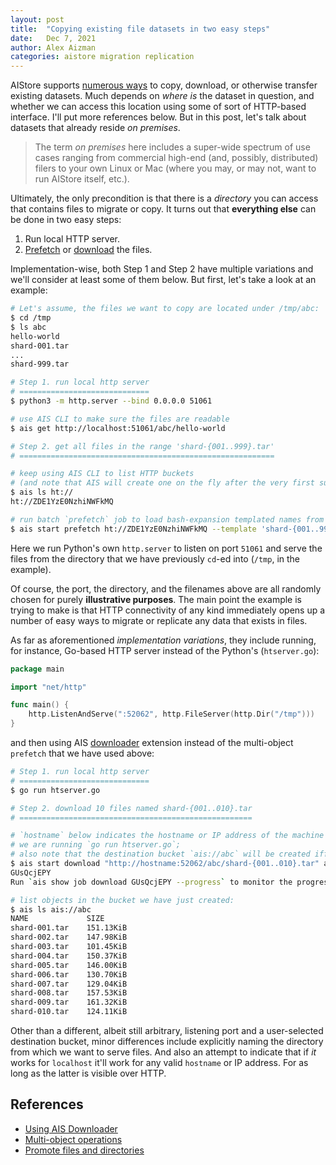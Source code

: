 ```yaml
---
layout: post
title:  "Copying existing file datasets in two easy steps"
date:   Dec 7, 2021
author: Alex Aizman
categories: aistore migration replication
---
```


AIStore supports [numerous ways](https://github.com/NVIDIA/aistore/blob/main/docs/overview.md#existing-datasets) to copy, download, or otherwise transfer existing datasets. Much depends on *where is* the dataset in question, and whether we can access this location using some of sort of HTTP-based interface. I'll put more references below. But in this post, let's talk about datasets that already reside *on premises*.

> The term *on premises* here includes a super-wide spectrum of use cases ranging from commercial high-end (and, possibly, distributed) filers to your own Linux or Mac (where you may, or may not, want to run AIStore itself, etc.).

Ultimately, the only precondition is that there is a *directory* you can access that contains files to migrate or copy. It turns out that **everything else** can be done in two easy steps:

1. Run local HTTP server.
2. [Prefetch](https://github.com/NVIDIA/aistore/blob/main/docs/cli/object.md#operations-on-lists-and-ranges) or [download](https://github.com/NVIDIA/aistore/blob/main/docs/downloader.md) the files.

Implementation-wise, both Step 1 and Step 2 have multiple variations and we'll consider at least some of them below. But first, let's take a look at an example:

```bash
# Let's assume, the files we want to copy are located under /tmp/abc:
$ cd /tmp
$ ls abc
hello-world
shard-001.tar
...
shard-999.tar

# Step 1. run local http server
# =============================
$ python3 -m http.server --bind 0.0.0.0 51061

# use AIS CLI to make sure the files are readable
$ ais get http://localhost:51061/abc/hello-world

# Step 2. get all files in the range 'shard-{001..999}.tar'
# =========================================================

# keep using AIS CLI to list HTTP buckets
# (and note that AIS will create one on the fly after the very first successful `GET`)
$ ais ls ht://
ht://ZDE1YzE0NzhiNWFkMQ

# run batch `prefetch` job to load bash-expansion templated names from this bucket
$ ais start prefetch ht://ZDE1YzE0NzhiNWFkMQ --template 'shard-{001..999}.tar'
```

Here we run Python's own `http.server` to listen on port `51061` and serve the files from the directory that we have previously `cd`-ed into (`/tmp`, in the example).

Of course, the port, the directory, and the filenames above are all randomly chosen for purely **illustrative purposes**. The main point the example is trying to make is that HTTP connectivity of any kind immediately opens up a number of easy ways to migrate or replicate any data that exists in files.

As far as aforementioned *implementation variations*, they include running, for instance, Go-based HTTP server instead of the Python's (`htserver.go`):

```go
package main

import "net/http"

func main() {
	http.ListenAndServe(":52062", http.FileServer(http.Dir("/tmp")))
}
```

and then using AIS [downloader](https://github.com/NVIDIA/aistore/blob/main/docs/downloader.md) extension instead of the multi-object `prefetch` that we have used above:

```bash
# Step 1. run local http server
# =============================
$ go run htserver.go

# Step 2. download 10 files named shard-{001..010}.tar
# ====================================================

# `hostname` below indicates the hostname or IP address of the machine where
# we are running `go run htserver.go`;
# also note that the destination bucket `ais://abc` will be created iff it doesn't exist
$ ais start download "http://hostname:52062/abc/shard-{001..010}.tar" ais://abc
GUsQcjEPY
Run `ais show job download GUsQcjEPY --progress` to monitor the progress.

# list objects in the bucket we have just created:
$ ais ls ais://abc
NAME             SIZE
shard-001.tar    151.13KiB
shard-002.tar    147.98KiB
shard-003.tar    101.45KiB
shard-004.tar    150.37KiB
shard-005.tar    146.00KiB
shard-006.tar    130.70KiB
shard-007.tar    129.04KiB
shard-008.tar    157.53KiB
shard-009.tar    161.32KiB
shard-010.tar    124.11KiB
```

Other than a different, albeit still arbitrary, listening port and a user-selected destination bucket, minor differences include explicitly naming the directory from which we want to serve files. And also an attempt to indicate that if *it* works for `localhost` it'll work for any valid `hostname` or IP address. For as long as the latter is visible over HTTP.

## References

* [Using AIS Downloader](https://github.com/NVIDIA/aistore/blob/main/docs/cli/download.md)
* [Multi-object operations](https://github.com/NVIDIA/aistore/blob/main/docs/cli/object.md#operations-on-lists-and-ranges)
* [Promote files and directories](https://github.com/NVIDIA/aistore/blob/main/docs/cli/object.md#promote-files-and-directories)
